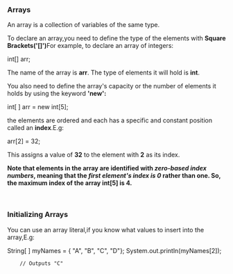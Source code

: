 <h3><strong>Arrays</strong></h3>
<p>
An array is a collection of variables of the same type.</p>
<p>To declare an array,you need to define the type of the elements with <strong>Square Brackets('[]')</strong>For example, to declare an array of integers:</p>
		int[] arr;
<p>The name of the array is <strong>arr</strong>. The type of elements it will hold is <strong>int</strong>.</p>
<p>You also need to define the array's capacity or the number of elements it holds by using the keyword <strong>'new':</strong></p>
		int[ ] arr = new int[5];
<p>the elements are ordered and each has a specific and constant position called an <strong>index</strong>.E.g:</p>
		arr[2] = 32;
<p>This assigns a value of <strong>32</strong> to the element with <strong>2</strong> as its index.</p>
<p><strong>Note that elements in the array are identified with <em>zero-based index numbers</em>, meaning that the <em>first element's index is 0</em> rather than one. So, the maximum index of the array int[5] is 4.</strong></p><br>
<h3>Initializing Arrays</h3>
<p>You can use an array literal,if you know what values to insert into the array,E.g:</p>
		String[ ] myNames = { "A", "B", "C", "D"};
		System.out.println(myNames[2]);

		// Outputs "C"
